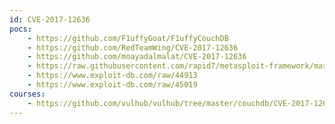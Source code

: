 ```yaml
---
id: CVE-2017-12636
pocs:
    - https://github.com/F1uffyGoat/F1uffyCouchDB
    - https://github.com/RedTeamWing/CVE-2017-12636
    - https://github.com/moayadalmalat/CVE-2017-12636
    - https://raw.githubusercontent.com/rapid7/metasploit-framework/master/modules/exploits/linux/http/apache_couchdb_cmd_exec.rb
    - https://www.exploit-db.com/raw/44913
    - https://www.exploit-db.com/raw/45019
courses:
    - https://github.com/vulhub/vulhub/tree/master/couchdb/CVE-2017-12636
---
```

